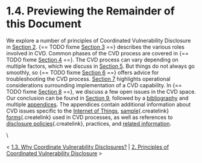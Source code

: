 # 1.4. Previewing the Remainder of this Document 








We explore a number of principles of Coordinated Vulnerability
Disclosure in [Section
2](2.-Principles-of-Coordinated-Vulnerability-Disclosure_47677450.md).
{== TODO fixme [Section 3](3.-Roles-in-CVD_47677459.md) ==} describes the various roles
involved in CVD. Common phases of the CVD process are covered in
{== TODO fixme [Section 4](4.-Phases-of-CVD_47677466.md) ==}. The CVD process can vary
depending on multiple factors, which we discuss in [Section
5](5.-Process-Variation-Points_47677473.md). But things do not always
go smoothly, so {== TODO fixme [Section 6](6.-Troubleshooting-CVD_47677482.md) ==} offers
advice for troubleshooting the CVD process. [Section
7](7.-Operational-Considerations_47677492.md) highlights operational
considerations surrounding implementation of a CVD capability. In
{== TODO fixme [Section 8](8.-Open-Problems-in-CVD_47677496.md) ==}, we discuss a few
open issues in the CVD space. Our conclusion can be found in [Section
9](9.-Conclusion_47677499.md), followed by a
[bibliography](Bibliography_47677529.md) and multiple
[appendices](Appendices_49414192.md). The appendices contain
additional information about CVD issues specific to the [Internet of
Things](Appendix-A---On-the-Internet-of-Things-and-Vulnerability-Analysis_47677518.md),
[sample](/confluence/pages/createpage.action?spaceKey=CVD&title=Appendix+C+%E2%80%93+Sample+Vulnerability+Report+Form&linkCreation=true&fromPageId=47677449){.createlink}
[forms](/confluence/pages/createpage.action?spaceKey=CVD&title=Appendix+D+%E2%80%93+Sample+Vulnerability+Disclosure+Document&linkCreation=true&fromPageId=47677449){.createlink}
used in CVD processes, as well as references to [disclosure
policies](/confluence/pages/createpage.action?spaceKey=CVD&title=Appendix+E+%E2%80%93+Disclosure+Policy+Templates&linkCreation=true&fromPageId=47677449){.createlink},
practices, and [related
information](Appendix-B---Traffic-Light-Protocol_47677521.md).

\



\< [1.3. Why Coordinate Vulnerability Disclosures?](47677448.md) \|
[2. Principles of Coordinated Vulnerability
Disclosure](2.-Principles-of-Coordinated-Vulnerability-Disclosure_47677450.md)
\>














